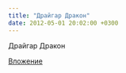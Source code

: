 ```yaml
---
title: "Драйгар Дракон"
date: 2012-05-01 20:02:00 +0300
---
```


Драйгар Дракон

[Вложение](https://vk.com/photo86473022_283066720)
